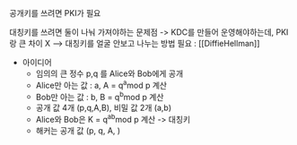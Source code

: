 공개키를 쓰려면 PKI가 필요

대칭키를 쓰려면 둘이 나눠 가져야하는 문제점
-> KDC를 만들어 운영해야하는데, PKI랑 큰 차이 X
--> 대칭키를 얼굴 안보고 나누는 방법 필요 : [[DiffieHellman]]

- 아이디어 
	- 임의의 큰 정수 p,q 를 Alice와 Bob에게 공개
	- Alice만 아는 값 : a, A = q<sup>a</sup>mod p 계산
	- Bob만 아는 값 : b, B = q<sup>b</sup>mod p 계산
	- 공개 값 4개 (p,q,A,B), 비밀 값 2개 (a,b)
	- Alice와 Bob은 K = q<sup>ab</sup>mod p 계산 -> 대칭키
	- 해커는 공개 값 (p, q, A, )